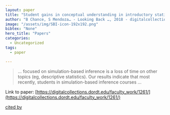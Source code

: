 ```yaml
---
layout: paper
title: "Student gains in conceptual understanding in introductory statistics with and without a curriculum focused on simulation-based inference"
author: "B Chance, S Mendoza… - Looking Back …, 2018 - digitalcollections.dordt.edu"
image: "/assets/img/SBI-icon-192x192.png"
bibtex: "None"
hero_title: "Papers"
categories:
  - Uncategorized
tags:
  - paper

---
```

>… focused on simulation-based inference is a loss of time on other topics (eg, descriptive statistics). Our results indicate that most recently, students in simulation-based inference courses …

Link to paper: [https://digitalcollections.dordt.edu/faculty_work/1261/](https://digitalcollections.dordt.edu/faculty_work/1261/)

[cited by](https://scholar.google.com/scholar?cites=17448157013823514512&as_sdt=2005&sciodt=0,5&hl=en&num=20)
